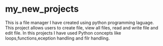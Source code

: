 # my_new_projects
This is a file manager I have created using python programming laguage. This project allows users to create file, view all files, read and write file and  edit file. In this projects I have used Python concepts like loops,functions,eception handling and filr handling.
